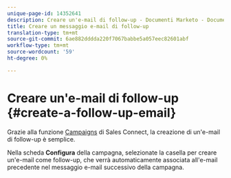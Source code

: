 ```yaml
---
unique-page-id: 14352641
description: Creare un'e-mail di follow-up - Documenti Marketo - Documentazione del prodotto
title: Creare un messaggio e-mail di follow-up
translation-type: tm+mt
source-git-commit: 6ae882dddda220f7067babbe5a057eec82601abf
workflow-type: tm+mt
source-wordcount: '59'
ht-degree: 0%

---
```



# Creare un&#39;e-mail di follow-up {#create-a-follow-up-email}

Grazie alla funzione [Campaigns](/help/marketo/product-docs/marketo-sales-connect/campaigns/create-a-campaign.md) di Sales Connect, la creazione di un&#39;e-mail di follow-up è semplice.

Nella scheda **Configura** della campagna, selezionate la casella per creare un&#39;e-mail come follow-up, che verrà automaticamente associata all&#39;e-mail precedente nel messaggio e-mail successivo della campagna.

